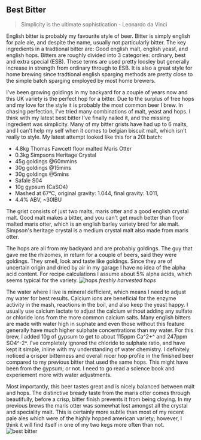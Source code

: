## Best Bitter

>Simplicity is the ultimate sophistication - Leonardo da Vinci

English bitter is probably my favourite style of beer. Bitter is simply english for pale ale, and despite the name, usually not particularly bitter. The key ingredients in a tradtional bitter are: Good english malt, english yeast, and english hops. Bitters are roughly divided into 3 categories: ordinary, best and extra special (ESB). These terms are used pretty loosley but generally increase in strength from ordinary through to ESB. It is also a great style for home brewing since tradtional english sparging methods are pretty close to the simple batch sparging employed by most home brewers.

I've been growing goldings in my backyard for a couple of years now and this UK variety is the perfect hop for a bitter. Due to the surplus of free hops and my love for the style it is probably the most common beer I brew. In chasing perfection, I've tried many combinations of malt, yeast and hops. I think with my latest best bitter I've finally nailed it, and the missing ingredient was simplicity. Many of my bitter grists have had up to 6 malts, and I can't help my self when it comes to belgian biscuit malt, which isn't really to style. My latest attempt looked like this for a 20l batch:
* 4.8kg Thomas Fawcett floor malted Maris Otter
* 0.3kg Simpsons Heritage Crystal
* 45g goldings @60mmins
* 30g goldings @15mins
* 30g goldings @5mins
* Safale S04
* 10g gypsum (CaSO4)
* Mashed at 67&deg;C, original gravity: 1.044, final gravity: 1.011, 
* 4.4% ABV, ~30IBU

The grist consists of just two malts, maris otter and a good english crystal malt. Good malt makes a bitter, and you can't get much better than floor malted maris otter, which is an english barley variety bred for ale malt. Simpson's heritage crystal is a medium crystal malt also made from maris otter.

The hops are all from my backyard and are probably goldings. The guy that gave me the rhizomes, in return for a couple of beers, said they were goldings. They smell, look and taste like goldings. Since they are of uncertain origin and dried by air in my garage I have no idea of the alpha acid content. For recipe calculations I assume about 5% alpha acids, which seems typical for the variety.
![hops](http://img.maltmurphy.com/hopswide.jpg)
*freshly harvested hops*

The water where I live is mineral defficient, which means I need to adjust my water for best results. Calcium ions are beneficial for the enzyme activity in the mash, reactions in the boil, and also keep the yeast happy. I usually use calcium lactate to adjust the calcium without adding any sulfate or chloride ions from the more common calcium salts. Many english bitters are made with water high in suphate and even those without this feature generally have much higher sulphate concentrations than my water. For this brew, I added 10g of gypsum to get to about 115ppm Ca^2+^ and 247ppm SO4^-2^. I've completely ignored the chloride to sulphate ratio, and have kept it simple, inline with my understanding of water chemistry. I definitely noticed a crisper bitterness and overall nicer hop profile in the finished beer compared to my previous bitter that used the same hops. This might have been from the gypsum; or not. I need to go read a science book and experiement more with water adjustments.

Most importantly, this beer tastes great and is nicely balanced between malt and hops. The distinctive bready taste from the maris otter comes through beautifully, before a crisp, bitter finish prevents it from being cloying. In my previous brews the maris otter was somewhat lost amongst all the crystal and speciality malt. This is certainly more subtle than most of my recent pale ales which were of the highly hopped american variety; however, I think it will find itself in one of my two kegs more often than not.
![best bitter](http://img.maltmurphy.com/bestbitter.jpg)




